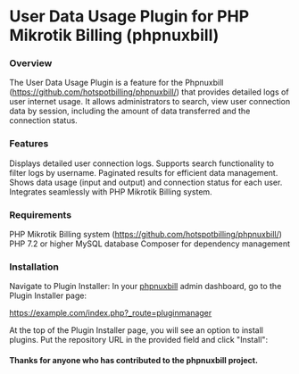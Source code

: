 # User Data Usage Plugin for PHP Mikrotik Billing (phpnuxbill)

### Overview

The User Data Usage Plugin is a feature for the Phpnuxbill (https://github.com/hotspotbilling/phpnuxbill/) that provides detailed logs of user internet usage. It allows administrators to search, view user connection data by session, including the amount of data transferred and the connection status.

### Features
Displays detailed user connection logs.
Supports search functionality to filter logs by username.
Paginated results for efficient data management.
Shows data usage (input and output) and connection status for each user.
Integrates seamlessly with PHP Mikrotik Billing system.

### Requirements

PHP Mikrotik Billing system (https://github.com/hotspotbilling/phpnuxbill/)
PHP 7.2 or higher
MySQL database
Composer for dependency management

### Installation


Navigate to Plugin Installer: 
In your [phpnuxbill](https://github.com/hotspotbilling/phpnuxbill) admin dashboard, go to the Plugin Installer page:

https://example.com/index.php?_route=pluginmanager

At the top of the Plugin Installer page, you will see an option to install plugins. Put the repository URL in the provided field and click "Install":


#### Thanks for anyone who has contributed to the phpnuxbill project.

